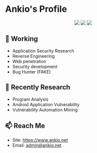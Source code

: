 # Ankio's Profile

<p align="center">
  <img src ="https://github-readme-stats.vercel.app/api?username=dreamncn&show_icons=true&hide_border=true&theme=graywhite&include_all_commits=true&count_private=true">
  <img src ="https://github-readme-stats.vercel.app/api/top-langs/?username=dreamncn&layout=compact&hide_border=true&langs_count=10&theme=graywhite&include_all_commits=true&count_private=true">
   <img src ="https://github-profile-trophy.vercel.app/?username=dreamncn">
</p>



## 🔭 Working

- Application Security Research
- Reverse Engineering
- Web penetration
- Security development
- Bug Hunter (FAKE)

## 🌱 Recently Research

- Program Analysis
- Android Application Vulnerability
- Vulnerability Automation Mining

## 📫 Reach Me

- Site: https://www.ankio.net
- Email: admin@ankio.net


